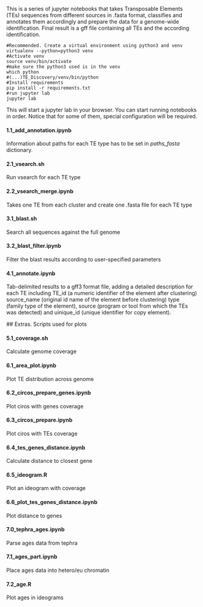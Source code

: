 This is a series of jupyter notebooks that takes Transposable Elements (TEs) sequences from different sources in .fasta format, classifies and annotates them accordingly and prepare the data for a genome-wide identification. Final result is a gff file containing all TEs and the according identification.


```
#Recommended. Create a virtual environment using python3 and venv
virtualenv --python=python3 venv
#Activate venv
source venv/bin/activate
#make sure the python3 used is in the venv
which python            
#(...)TE_Discovery/venv/bin/python
#Install requirements
pip install -r requirements.txt 
#run jupyter lab
jupyter lab
```

This will start a jupyter lab in your browser. You can start running notebooks in order. Notice that for some of them, special configuration will be required.

#### 1.1_add_annotation.ipynb
Information about paths for each TE type  has to be set in  _paths_fasta_ dictionary. 

#### 2.1_vsearch.sh
Run vsearch for each TE type 

#### 2.2_vsearch_merge.ipynb
Takes one TE from each cluster and create one .fasta file for each TE type 

#### 3.1_blast.sh
Search all sequences against the full genome

#### 3.2_blast_filter.ipynb
Filter the blast results according to user-specified parameters


#### 4.1_annotate.ipynb
Tab-delimited results to a gff3 format file, adding a detailed description for each TE including TE_id (a numeric identifier of the element after clustering) source_name (original id name of the element before clustering) type (family type of the element), source (program or tool from which the TEs was detected) and uinique_id (unique identifier for copy element).

## Extras. Scripts used for plots 

#### 5.1_coverage.sh
Calculate genome coverage

#### 6.1_area_plot.ipynb
Plot TE distribution across genome

#### 6.2_circos_prepare_genes.ipynb
Plot ciros with genes coverage

#### 6.3_circos_prepare.ipynb
Plot ciros with TEs coverage

#### 6.4_tes_genes_distance.ipynb
Calculate distance to closest gene

#### 6.5_ideogram.R
Plot an ideogram with coverage

#### 6.6_plot_tes_genes_distance.ipynb
Plot distance to genes

#### 7.0_tephra_ages.ipynb
Parse ages data from tephra

#### 7.1_ages_part.ipynb
Place ages data into hetero/eu chromatin

#### 7.2_age.R
Plot ages in ideograms




